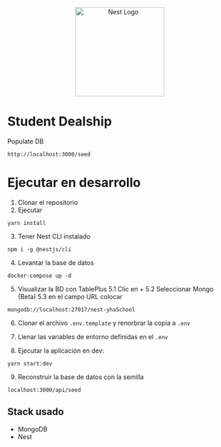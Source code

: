 <p align="center">
  <a href="http://nestjs.com/" target="blank"><img src="https://nestjs.com/img/logo-small.svg" width="200" alt="Nest Logo" /></a>
</p>

# Student Dealship

Populate DB

```
http://localhost:3000/seed
```

# Ejecutar en desarrollo

1. Clonar el repositorio
2. Ejecutar

```
yarn install
```

3. Tener Nest CLI instalado

```
npm i -g @nestjs/cli
```

4. Levantar la base de datos

```
docker-compose up -d
```

5. Visualizar la BD con TablePlus
5.1 Clic en +
5.2 Seleccionar Mongo (Beta)
5.3 en el campo URL colocar
```
mongodb://localhost:27017/nest-yhaSchool
```

6. Clonar el archivo ```.env.template``` y renorbrar la copia a ```.env```
  
7. Llenar las variables de entorno definidas en el ```.env```

8. Ejecutar la aplicación en dev:
```
yarn start:dev
```

9. Reconstruir la base de datos con la semilla
```
localhost:3000/api/seed
```

## Stack usado

- MongoDB
- Nest
